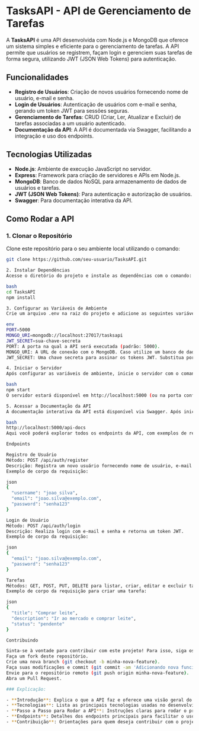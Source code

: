 # TasksAPI - API de Gerenciamento de Tarefas

A **TasksAPI** é uma API desenvolvida com Node.js e MongoDB que oferece um sistema simples e eficiente para o gerenciamento de tarefas. A API permite que usuários se registrem, façam login e gerenciem suas tarefas de forma segura, utilizando JWT (JSON Web Tokens) para autenticação.

## Funcionalidades

- **Registro de Usuários**: Criação de novos usuários fornecendo nome de usuário, e-mail e senha.
- **Login de Usuários**: Autenticação de usuários com e-mail e senha, gerando um token JWT para sessões seguras.
- **Gerenciamento de Tarefas**: CRUD (Criar, Ler, Atualizar e Excluir) de tarefas associadas a um usuário autenticado.
- **Documentação da API**: A API é documentada via Swagger, facilitando a integração e uso dos endpoints.

## Tecnologias Utilizadas

- **Node.js**: Ambiente de execução JavaScript no servidor.
- **Express**: Framework para criação de servidores e APIs em Node.js.
- **MongoDB**: Banco de dados NoSQL para armazenamento de dados de usuários e tarefas.
- **JWT (JSON Web Tokens)**: Para autenticação e autorização de usuários.
- **Swagger**: Para documentação interativa da API.

## Como Rodar a API

### 1. Clonar o Repositório

Clone este repositório para o seu ambiente local utilizando o comando:

```bash
git clone https://github.com/seu-usuario/TasksAPI.git

2. Instalar Dependências
Acesse o diretório do projeto e instale as dependências com o comando:

bash
cd TasksAPI
npm install

3. Configurar as Variáveis de Ambiente
Crie um arquivo .env na raiz do projeto e adicione as seguintes variáveis de ambiente:

env
PORT=5000
MONGO_URI=mongodb://localhost:27017/tasksapi
JWT_SECRET=sua-chave-secreta
PORT: A porta na qual a API será executada (padrão: 5000).
MONGO_URI: A URL de conexão com o MongoDB. Caso utilize um banco de dados remoto, substitua o localhost pelo IP ou URL do seu servidor MongoDB.
JWT_SECRET: Uma chave secreta para assinar os tokens JWT. Substitua por uma chave única e segura.

4. Iniciar o Servidor
Após configurar as variáveis de ambiente, inicie o servidor com o comando:

bash
npm start
O servidor estará disponível em http://localhost:5000 (ou na porta configurada).

5. Acessar a Documentação da API
A documentação interativa da API está disponível via Swagger. Após iniciar o servidor, acesse:

bash
http://localhost:5000/api-docs
Aqui você poderá explorar todos os endpoints da API, com exemplos de requisições e respostas.

Endpoints

Registro de Usuário
Método: POST /api/auth/register
Descrição: Registra um novo usuário fornecendo nome de usuário, e-mail e senha.
Exemplo de corpo da requisição:

json
{
  "username": "joao_silva",
  "email": "joao.silva@exemplo.com",
  "password": "senha123"
}

Login de Usuário
Método: POST /api/auth/login
Descrição: Realiza login com e-mail e senha e retorna um token JWT.
Exemplo de corpo da requisição:

json
{
  "email": "joao.silva@exemplo.com",
  "password": "senha123"
}

Tarefas
Métodos: GET, POST, PUT, DELETE para listar, criar, editar e excluir tarefas.
Exemplo de corpo da requisição para criar uma tarefa:

json
{
  "title": "Comprar leite",
  "description": "Ir ao mercado e comprar leite",
  "status": "pendente"
}

Contribuindo

Sinta-se à vontade para contribuir com este projeto! Para isso, siga os seguintes passos:
Faça um fork deste repositório.
Crie uma nova branch (git checkout -b minha-nova-feature).
Faça suas modificações e commit (git commit -am 'Adicionando nova funcionalidade').
Envie para o repositório remoto (git push origin minha-nova-feature).
Abra um Pull Request.

### Explicação:

- **Introdução**: Explica o que a API faz e oferece uma visão geral do sistema.
- **Tecnologias**: Lista as principais tecnologias usadas no desenvolvimento da API.
- **Passo a Passo para Rodar a API**: Instruções claras para rodar o projeto localmente, incluindo configuração do banco de dados e variáveis de ambiente.
- **Endpoints**: Detalhes dos endpoints principais para facilitar o uso da API.
- **Contribuição**: Orientações para quem deseja contribuir com o projeto.
